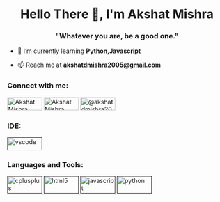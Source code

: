 <!--
**Adm-2005/Adm-2005** is a ✨ _special_ ✨ repository because its `README.md` (this file) appears on your GitHub profile.

Here are some ideas to get you started:

- 🔭 I’m currently working on ...
- 🌱 I’m currently learning ...
- 👯 I’m looking to collaborate on ...
- 🤔 I’m looking for help with ...
- 💬 Ask me about ...
- 📫 How to reach me: ...
- 😄 Pronouns: ...
- ⚡ Fun fact: ...
-->
<h1 align="center">Hello There 👋, I'm Akshat Mishra</h1>
<h3 align="center">"Whatever you are, be a good one."</h3>

- 🌱 I’m currently learning **Python,Javascript**

- 📫 Reach me at **akshatdmishra2005@gmail.com**

<h3 align="left">Connect with me:</h3>
<p align="left">
 
 <a href="https://www.linkedin.com/in/akshat-mishra-cpp-python-aids" target="blank"><img src="https://img.shields.io/badge/LinkedIn-0077B5?style=for-the-badge&logo=linkedin&logoColor=white" alt="Akshat Mishra" height="30" width="80"></a>
 <a href="https://www.quora.com/profile/Akshat-Mishra-657" target="blank"><img src="https://img.shields.io/badge/Quora-%23B92B27.svg?&style=for-the-badge&logo=Quora&logoColor=white" alt="Akshat Mishra" height="30" width="80"></a>
<a href="https://www.hackerrank.com/akshatdmishra201?hr_r=1" target="blank"><img src="https://img.shields.io/badge/-Hackerrank-2EC866?style=for-the-badge&logo=HackerRank&logoColor=white" alt="@akshatdmishra201" height="30" width="80" /></a>

</p>

<h3 align="left">IDE:</h3>
<p align="left">
  <a href="" target="blank"><img align="center" src="https://img.shields.io/badge/VSCode-0078D4?style=for-the-badge&logo=visual%20studio%20code&logoColor=white" alt="vscode" height="30" width="80" ></a>
  

<h3 align="left">Languages and Tools:</h3>
<p align="left"> <a href="" target="_blank" rel="noreferrer"> <img src="https://img.shields.io/badge/C%2B%2B-00599C?style=for-the-badge&logo=c%2B%2B&logoColor=white" alt="cplusplus" width="80" height="40"/> </a> <a href="" target="_blank" rel="noreferrer"> <img src="https://img.shields.io/badge/HTML5-E34F26?style=for-the-badge&logo=html5&logoColor=white" alt="html5" width="80" height="40"/> </a> <a href="" target="_blank" rel="noreferrer"> <img src="https://img.shields.io/badge/JavaScript-323330?style=for-the-badge&logo=javascript&logoColor=F7DF1E" alt="javascript" width="80" height="40"/> </a> <a href="" target="_blank" rel="noreferrer"> <img src="https://img.shields.io/badge/Python-FFD43B?style=for-the-badge&logo=python&logoColor=blue" alt="python" width="80" height="40"/> </a> </p>
